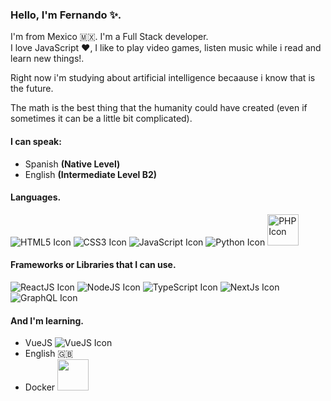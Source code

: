 ### Hello, I'm Fernando ✨.
I'm from Mexico 🇲🇽.
I'm a Full Stack developer.<br/>
I love JavaScript ❤️, I like to play video games, listen music while i read and learn new things!.

Right now i'm studying about artificial intelligence becaause i know that is the future.

The math is the best thing that the humanity could have created (even if sometimes it can be a little bit complicated).

#### I can speak:
* Spanish <b>(Native Level)</b>
* English <b>(Intermediate Level B2)</b>

#### Languages.
![HTML5 Icon](https://img.icons8.com/color/35/000000/html-5--v1.png)
![CSS3 Icon](https://img.icons8.com/color/35/000000/css3.png)
![JavaScript Icon](https://img.icons8.com/color/35/000000/javascript--v1.png)
![Python Icon](https://img.icons8.com/color/35/000000/python--v1.png)
<img src="https://user-images.githubusercontent.com/31832473/202829876-53bb4744-60ee-44a4-ac00-98eecdbd09bb.png" width="50" alt="PHP Icon"/>

#### Frameworks or Libraries that I can use.
![ReactJS Icon](https://img.icons8.com/color/35/000000/react-native.png)
![NodeJS Icon](https://user-images.githubusercontent.com/31832473/127776508-4ff9a95c-a7bf-40a7-a65c-d5004654b399.png)
![TypeScript Icon](https://img.icons8.com/color/35/000000/typescript.png)
![NextJs Icon](https://user-images.githubusercontent.com/31832473/127777078-19ef7110-c4b8-46ad-8562-efd81a73a58f.png)
![GraphQL Icon](https://img.icons8.com/color/35/000000/graphql.png)

#### And I'm learning.
* VueJS ![VueJS Icon](https://img.icons8.com/color/15/000000/vue-js.png)
* English 🇬🇧
* Docker <img src="https://user-images.githubusercontent.com/31832473/202829737-89471aaf-cfc1-4504-ac19-b286f65d790e.png" width="50"/>
